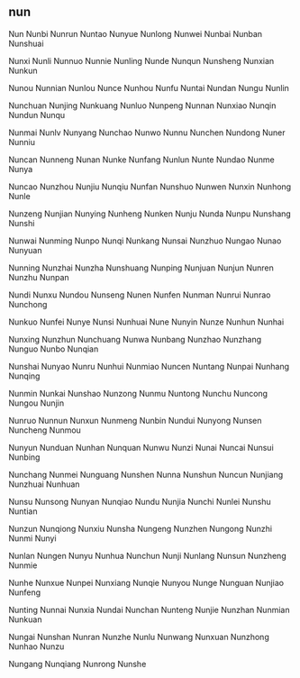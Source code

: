 nun
---

Nun Nunbi Nunrun Nuntao Nunyue Nunlong Nunwei Nunbai Nunban Nunshuai

Nunxi Nunli Nunnuo Nunnie Nunling Nunde Nunqun Nunsheng Nunxian Nunkun

Nunou Nunnian Nunlou Nunce Nunhou Nunfu Nuntai Nundan Nungu Nunlin

Nunchuan Nunjing Nunkuang Nunluo Nunpeng Nunnan Nunxiao Nunqin Nundun Nunqu

Nunmai Nunlv Nunyang Nunchao Nunwo Nunnu Nunchen Nundong Nuner Nunniu

Nuncan Nunneng Nunan Nunke Nunfang Nunlun Nunte Nundao Nunme Nunya

Nuncao Nunzhou Nunjiu Nunqiu Nunfan Nunshuo Nunwen Nunxin Nunhong Nunle

Nunzeng Nunjian Nunying Nunheng Nunken Nunju Nunda Nunpu Nunshang Nunshi

Nunwai Nunming Nunpo Nunqi Nunkang Nunsai Nunzhuo Nungao Nunao Nunyuan

Nunning Nunzhai Nunzha Nunshuang Nunping Nunjuan Nunjun Nunren Nunzhu Nunpan

Nundi Nunxu Nundou Nunseng Nunen Nunfen Nunman Nunrui Nunrao Nunchong

Nunkuo Nunfei Nunye Nunsi Nunhuai Nune Nunyin Nunze Nunhun Nunhai

Nunxing Nunzhun Nunchuang Nunwa Nunbang Nunzhao Nunzhang Nunguo Nunbo   Nunqian

Nunshai Nunyao Nunru Nunhui Nunmiao Nuncen Nuntang Nunpai Nunhang Nunqing

Nunmin Nunkai Nunshao Nunzong Nunmu Nuntong Nunchu Nuncong Nungou Nunjin

Nunruo Nunnun Nunxun Nunmeng Nunbin Nundui Nunyong Nunsen Nuncheng Nunmou

Nunyun Nunduan Nunhan Nunquan Nunwu Nunzi Nunai Nuncai Nunsui Nunbing

Nunchang Nunmei Nunguang Nunshen Nunna Nunshun Nuncun Nunjiang Nunzhuai Nunhuan

Nunsu Nunsong Nunyan Nunqiao Nundu Nunjia Nunchi Nunlei Nunshu Nuntian

Nunzun Nunqiong Nunxiu Nunsha Nungeng Nunzhen Nungong Nunzhi Nunmi Nunyi

Nunlan Nungen Nunyu Nunhua Nunchun Nunji Nunlang Nunsun Nunzheng Nunmie

Nunhe Nunxue Nunpei Nunxiang Nunqie Nunyou Nunge Nunguan Nunjiao Nunfeng

Nunting Nunnai Nunxia Nundai Nunchan Nunteng Nunjie Nunzhan Nunmian Nunkuan

Nungai Nunshan Nunran Nunzhe Nunlu Nunwang Nunxuan Nunzhong Nunhao Nunzu

Nungang Nunqiang Nunrong Nunshe 